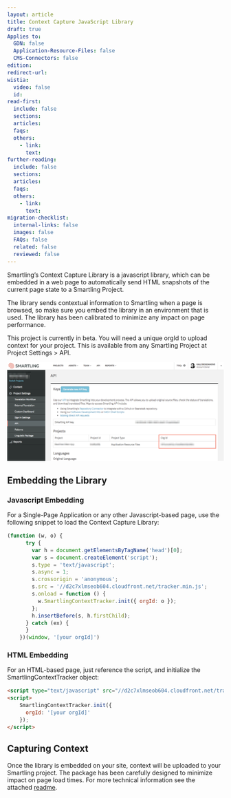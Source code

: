 ```yaml
---
layout: article
title: Context Capture JavaScript Library
draft: true
Applies to:
  GDN: false
  Application-Resource-Files: false
  CMS-Connectors: false
edition:
redirect-url:
wistia:
  video: false
  id:
read-first:
  include: false
  sections:
  articles:
  faqs:
  others:
    - link:
      text:
further-reading:
  include: false
  sections:
  articles:
  faqs:
  others:
    - link:
      text:
migration-checklist:
  internal-links: false
  images: false
  FAQs: false
  related: false
  reviewed: false
---
```



Smartling’s Context Capture Library is a javascript library, which can be embedded in a web page to automatically send HTML snapshots of the current page state to a Smartling Project.

The library sends contextual information to Smartling when a page is browsed, so make sure you embed the library in an environment that is used. The library has been calibrated to minimize any impact on page performance.

This project is currently in beta. You will need a unique orgId to upload context for your project. This is available from any Smartling Project at Project Settings &gt; API.

![](/uploads/versions/smartling---api--besttest-web-app----x----1252-572x---.png)

## Embedding the Library

### Javascript Embedding

For a Single-Page Application or any other Javascript-based page, use the following snippet to load the Context Capture Library:

~~~javascript
(function (w, o) {
      try {
        var h = document.getElementsByTagName('head')[0];
        var s = document.createElement('script');
        s.type = 'text/javascript';
        s.async = 1;
        s.crossorigin = 'anonymous';
        s.src = '//d2c7xlmseob604.cloudfront.net/tracker.min.js';
        s.onload = function () {
          w.SmartlingContextTracker.init({ orgId: o });
        };
        h.insertBefore(s, h.firstChild);
      } catch (ex) {
      }
    })(window, '[your orgId]')
~~~

### HTML Embedding

For an HTML-based page, just reference the script, and initialize the SmartlingContextTracker object:

~~~html
<script type="text/javascript" src="//d2c7xlmseob604.cloudfront.net/tracker.min.js"></script>
<script>
    SmartlingContextTracker.init({
      orgId: '[your orgId]'
    });
</script>
~~~

## Capturing Context

Once the library is embedded on your site, context will be uploaded to your Smartling project. The package has been carefully designed to minimize impact on page load times. For more technical information see the attached&nbsp;[readme](/JSContextCaptureREADME.pdf).